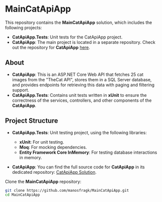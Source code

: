 # **MainCatApiApp**

This repository contains the **MainCatApiApp** solution, which includes the following projects:

- **CatApiApp.Tests**: Unit tests for the CatApiApp project.
- **CatApiApp**: The main project is located in a separate repository. Check out the repository for **CatApiApp** [here](https://github.com/manosfragk/CatApiAppSolution).

## **About**

- **CatApiApp**: This is an ASP.NET Core Web API that fetches 25 cat images from the "TheCat API", stores them in a SQL Server database, and provides endpoints for retrieving this data with paging and filtering support.
- **CatApiApp.Tests**: Contains unit tests written in **xUnit** to ensure the correctness of the services, controllers, and other components of the **CatApiApp**.

## **Project Structure**

- **CatApiApp.Tests**: Unit testing project, using the following libraries:
  - **xUnit**: For unit testing.
  - **Moq**: For mocking dependencies.
  - **Entity Framework Core InMemory**: For testing database interactions in memory.

- **CatApiApp**: You can find the full source code for **CatApiApp** in its dedicated repository: [CatApiApp Solution](https://github.com/manosfragk/CatApiAppSolution).


Clone the **MainCatApiApp** repository:
   ```bash
   git clone https://github.com/manosfragk/MainCatApiApp.git
   cd MainCatApiApp
